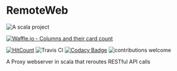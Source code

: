 RemoteWeb
===
![A scala project](https://i.imgur.com/VdpZ4YQ.png)

[![Waffle.io - Columns and their card count](https://badge.waffle.io/sguzman/RemoteWeb.svg?columns=all)](https://waffle.io/sguzman/RemoteWeb)

[![HitCount](http://hits.dwyl.io/sguzman/RemoteWeb.svg)](http://hits.dwyl.io/sguzman/RemoteWeb)
![Travis CI](https://travis-ci.org/sguzman/RemoteWeb.svg?branch=master)
[![Codacy Badge](https://api.codacy.com/project/badge/Grade/74cb8036368b44d0a413bc5e98035579)](https://www.codacy.com/app/guzmansalv/RemoteWeb?utm_source=github.com&amp;utm_medium=referral&amp;utm_content=sguzman/RemoteWeb&amp;utm_campaign=Badge_Grade)
![contributions welcome](https://img.shields.io/badge/contributions-welcome-brightgreen.svg?style=flat)


A Proxy webserver in scala that reroutes RESTful API calls
